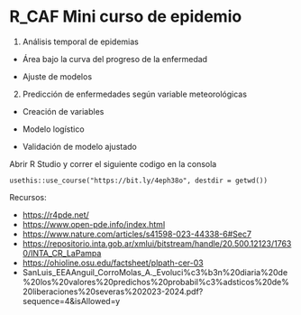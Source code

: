 # R_CAF Mini curso de epidemio

1.  Análisis temporal de epidemias

  -   Área bajo la curva del progreso de la enfermedad

  -   Ajuste de modelos

2.  Predicción de enfermedades según variable meteorológicas

  -   Creación de variables

  -   Modelo logístico

  -   Validación de modelo ajustado


Abrir R Studio y correr el siguiente codigo en la consola

```         
usethis::use_course("https://bit.ly/4eph38o", destdir = getwd())
```

Recursos: 
- https://r4pde.net/
- https://www.open-pde.info/index.html
- https://www.nature.com/articles/s41598-023-44338-6#Sec7
- https://repositorio.inta.gob.ar/xmlui/bitstream/handle/20.500.12123/17630/INTA_CR_LaPampa
- https://ohioline.osu.edu/factsheet/plpath-cer-03
- SanLuis_EEAAnguil_CorroMolas_A._Evoluci%c3%b3n%20diaria%20de%20los%20valores%20predichos%20probabil%c3%adsticos%20de%20liberaciones%20severas%202023-2024.pdf?sequence=4&isAllowed=y
